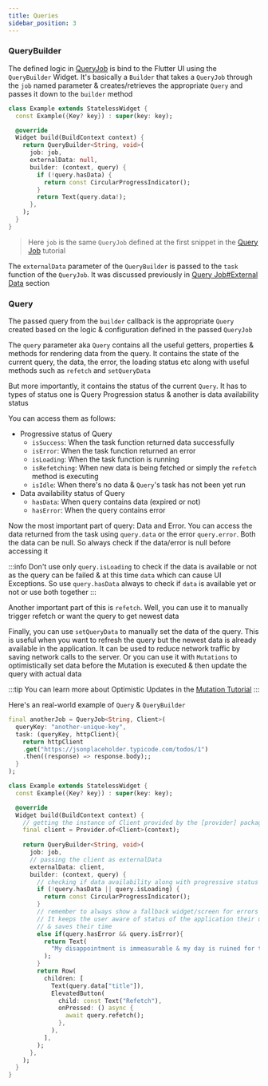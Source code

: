 ```yaml
---
title: Queries
sidebar_position: 3
---
```


### QueryBuilder

The defined logic in [QueryJob](/docs/basics/QueryJob) is bind to the Flutter UI using the `QueryBuilder` Widget. It's basically a `Builder` that takes a `QueryJob` through the `job` named parameter & creates/retrieves the appropriate `Query` and passes it down to the `builder` method

```dart
class Example extends StatelessWidget {
  const Example({Key? key}) : super(key: key);

  @override
  Widget build(BuildContext context) {
    return QueryBuilder<String, void>(
      job: job,
      externalData: null,
      builder: (context, query) {
        if (!query.hasData) {
          return const CircularProgressIndicator();
        }
        return Text(query.data!);
      },
    );
  }
}
```

> Here `job` is the same `QueryJob` defined at the first snippet in the [Query Job](/docs/basics/QueryJob) tutorial

The `externalData` parameter of the `QueryBuilder` is passed to the `task` function of the `QueryJob`. It was discussed previously in [Query Job#External Data](/docs/basics/QueryJob#external-data) section

### Query
The passed query from the `builder` callback is the appropriate `Query` created based on the logic & configuration defined in the passed `QueryJob`

The `query` parameter aka `Query` contains all the useful getters, properties & methods for rendering data from the query. It contains the state of the current query, the data, the error, the loading status etc along with useful methods such as `refetch` and `setQueryData`

But more importantly, it contains the status of the current `Query`. It has to types of status one is Query Progression status & another is data availability status

You can access them as follows:
- Progressive status of Query
  - `isSuccess`: When the task function returned data successfully
  - `isError`: When the task function returned an error
  - `isLoading`: When the task function is running
  - `isRefetching`: When new data is being fetched or simply the `refetch` method is executing
  - `isIdle`: When there's no data & `Query`'s task has not been yet run
- Data availability status of Query
  - `hasData`: When query contains data (expired or not)
  - `hasError`: When the query contains error


Now the most important part of query: Data and Error. You can access the data returned from the task using `query.data` or the error `query.error`. Both the data can be null. So always check if the data/error is null before accessing it

:::info
Don't use only `query.isLoading` to check if the data is available or not as the query can be failed & at this time `data` which can cause UI Exceptions. So use `query.hasData` always to check if `data` is available yet or not or use both together
:::

Another important part of this is `refetch`. Well, you can use it to manually trigger refetch or want the query to get newest data

Finally, you can use `setQueryData` to manually set the data of the query. This is useful when you want to refresh the query but the newest data is already available in the application. It can be used to reduce network traffic by saving network calls to the server. Or you can use it with `Mutations` to optimistically set data before the Mutation is executed & then update the query with actual data

:::tip
You can learn more about Optimistic Updates in the [Mutation Tutorial](/docs/basics/mutations)
:::

Here's an real-world example of `Query` & `QueryBuilder`


```dart
final anotherJob = QueryJob<String, Client>(
  queryKey: "another-unique-key",
  task: (queryKey, httpClient){
    return httpClient
    .get("https://jsonplaceholder.typicode.com/todos/1")
    .then((response) => response.body);;
  }
);

class Example extends StatelessWidget {
  const Example({Key? key}) : super(key: key);

  @override
  Widget build(BuildContext context) {
    // getting the instance of Client provided by the [provider] package
    final client = Provider.of<Client>(context);
    
    return QueryBuilder<String, void>(
      job: job,
      // passing the client as externalData
      externalData: client,
      builder: (context, query) {
        // checking if data availability along with progressive status
        if (!query.hasData || query.isLoading) {
          return const CircularProgressIndicator();
        }
        // remember to always show a fallback widget/screen for errors too. 
        // It keeps the user aware of status of the application their using
        // & saves their time
        else if(query.hasError && query.isError){
          return Text(
            "My disappointment is immeasurable & my day is ruined for this stupid error: $error",
          );
        }
        return Row(
          children: [
            Text(query.data["title"]),
            ElevatedButton(
              child: const Text("Refetch"),
              onPressed: () async {
                await query.refetch();
              },
            ),
          ],
        );
      },
    );
  }
}
```
